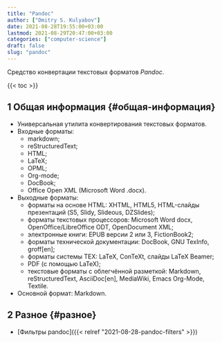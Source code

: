 ```yaml
---
title: "Pandoc"
author: ["Dmitry S. Kulyabov"]
date: 2021-08-28T19:55:00+03:00
lastmod: 2021-08-29T20:47:00+03:00
categories: ["computer-science"]
draft: false
slug: "pandoc"
---
```


Средство конвертации текстовых форматов _Pandoc_.

<!--more-->

{{< toc >}}


## <span class="section-num">1</span> Общая информация {#общая-информация}

-   Универсальная утилита конвертирования текстовых форматов.
-   Входные форматы:
    -   markdown;
    -   reStructuredText;
    -   HTML;
    -   LaTeX;
    -   OPML;
    -   Org-mode;
    -   DocBook;
    -   Office Open XML (Microsoft Word .docx).
-   Выходные форматы:
    -   форматы на основе HTML: XHTML, HTML5, HTML-слайды презентаций (S5, Slidy, Slideous, DZSlides);
    -   форматы текстовых процессоров: Microsoft Word docx, OpenOffice/LibreOffice ODT, OpenDocument XML;
    -   электронные книги: EPUB версии 2 или 3, FictionBook2;
    -   форматы технической документации: DocBook, GNU TexInfo, groff[en];
    -   форматы системы ΤΕΧ: LaTeX, ConTeXt, слайды LaTeX Beamer;
    -   PDF (с помощью LaTeX);
    -   текстовые форматы с облегчённой разметкой: Markdown, reStructuredText, AsciiDoc[en], MediaWiki, Emacs Org-Mode, Textile.
-   Основной формат: Markdown.


## <span class="section-num">2</span> Разное {#разное}

-   [Фильтры pandoc]({{< relref "2021-08-28-pandoc-filters" >}})
